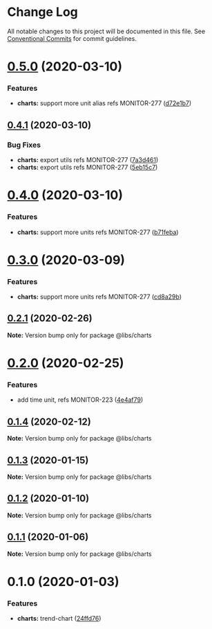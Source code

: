 # Change Log

All notable changes to this project will be documented in this file.
See [Conventional Commits](https://conventionalcommits.org) for commit guidelines.

# [0.5.0](https://git.easyops.local/anyclouds/next-libs/compare/@libs/charts@0.4.1...@libs/charts@0.5.0) (2020-03-10)

### Features

- **charts:** support more unit alias refs MONITOR-277 ([d72e1b7](https://git.easyops.local/anyclouds/next-libs/commits/d72e1b7))

## [0.4.1](https://git.easyops.local/anyclouds/next-libs/compare/@libs/charts@0.4.0...@libs/charts@0.4.1) (2020-03-10)

### Bug Fixes

- **charts:** export utils refs MONITOR-277 ([7a3d461](https://git.easyops.local/anyclouds/next-libs/commits/7a3d461))
- **charts:** export utils refs MONITOR-277 ([5eb15c7](https://git.easyops.local/anyclouds/next-libs/commits/5eb15c7))

# [0.4.0](https://git.easyops.local/anyclouds/next-libs/compare/@libs/charts@0.3.0...@libs/charts@0.4.0) (2020-03-10)

### Features

- **charts:** support more units refs MONITOR-277 ([b71feba](https://git.easyops.local/anyclouds/next-libs/commits/b71feba))

# [0.3.0](https://git.easyops.local/anyclouds/next-libs/compare/@libs/charts@0.2.1...@libs/charts@0.3.0) (2020-03-09)

### Features

- **charts:** support more units refs MONITOR-277 ([cd8a29b](https://git.easyops.local/anyclouds/next-libs/commits/cd8a29b))

## [0.2.1](https://git.easyops.local/anyclouds/next-libs/compare/@libs/charts@0.2.0...@libs/charts@0.2.1) (2020-02-26)

**Note:** Version bump only for package @libs/charts

# [0.2.0](https://git.easyops.local/anyclouds/next-libs/compare/@libs/charts@0.1.4...@libs/charts@0.2.0) (2020-02-25)

### Features

- add time unit, refs MONITOR-223 ([4e4af79](https://git.easyops.local/anyclouds/next-libs/commits/4e4af79))

## [0.1.4](https://git.easyops.local/anyclouds/next-libs/compare/@libs/charts@0.1.3...@libs/charts@0.1.4) (2020-02-12)

**Note:** Version bump only for package @libs/charts

## [0.1.3](https://git.easyops.local/anyclouds/next-libs/compare/@libs/charts@0.1.2...@libs/charts@0.1.3) (2020-01-15)

**Note:** Version bump only for package @libs/charts

## [0.1.2](https://git.easyops.local/anyclouds/next-libs/compare/@libs/charts@0.1.1...@libs/charts@0.1.2) (2020-01-10)

**Note:** Version bump only for package @libs/charts

## [0.1.1](https://git.easyops.local/anyclouds/next-libs/compare/@libs/charts@0.1.0...@libs/charts@0.1.1) (2020-01-06)

**Note:** Version bump only for package @libs/charts

# 0.1.0 (2020-01-03)

### Features

- **charts:** trend-chart ([24ffd76](https://git.easyops.local/anyclouds/next-libs/commits/24ffd76))
